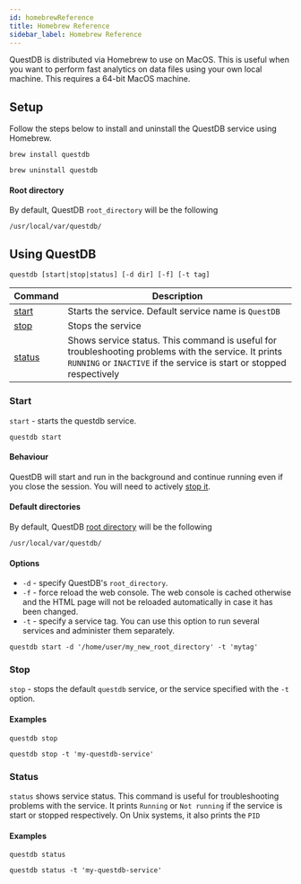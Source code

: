 ```yaml
---
id: homebrewReference
title: Homebrew Reference
sidebar_label: Homebrew Reference
---
```



QuestDB is distributed via Homebrew to use on MacOS. This is useful when you want to perform fast analytics 
on data files using your own local machine. This requires a 64-bit MacOS machine. 

## Setup

Follow the steps below to install and uninstall the QuestDB service using Homebrew.

```shell script title="Installing the service"
brew install questdb
```


```shell script title="Uninstalling the service"
brew uninstall questdb
```

#### Root directory

By default, QuestDB `root_directory` will be the following
```shell script
/usr/local/var/questdb/
```

## Using QuestDB

```shell script
questdb [start|stop|status] [-d dir] [-f] [-t tag] 
```

|Command | Description |
|-----|------|
|[start](#start)| Starts the service. Default service name is `QuestDB`  |
|[stop](#stop) | Stops the service |
|[status](#status) | Shows service status. This command is useful for troubleshooting problems with the service. It prints `RUNNING` or `INACTIVE` if the service is start or stopped respectively |


### Start 
`start` - starts the questdb service.

```shell script
questdb start
```

#### Behaviour
QuestDB will start and run in the background and continue running even if you close the session. You will need to actively [stop it](#stop).


#### Default directories
By default, QuestDB [root directory](rootDirectoryStructure.md) will be the following
```shell script
/usr/local/var/questdb/
```


#### Options
- `-d` - specify QuestDB's `root_directory`. 
- `-f` - force reload the web console. The web console is cached otherwise and the HTML page will not be reloaded automatically in case it has been changed.
- `-t` - specify a service tag. You can use this option to run several services and administer them separately.

```shell script title="Example with -d and -t"
questdb start -d '/home/user/my_new_root_directory' -t 'mytag' 
```


### Stop
`stop` - stops the default `questdb` service, or the service specified with the `-t` option.

#### Examples

```shell script title="Stop the default service"
questdb stop
```

```shell script title="Stop a specific service"
questdb stop -t 'my-questdb-service'
```



### Status
`status` shows service status. This command is useful for troubleshooting problems with the service. It prints `Running` or `Not running` if the service is start or stopped respectively. On Unix systems, it also prints the `PID`

#### Examples
```shell script title="Default service"
questdb status
```

```shell script title="Specific service"
questdb status -t 'my-questdb-service'
```

